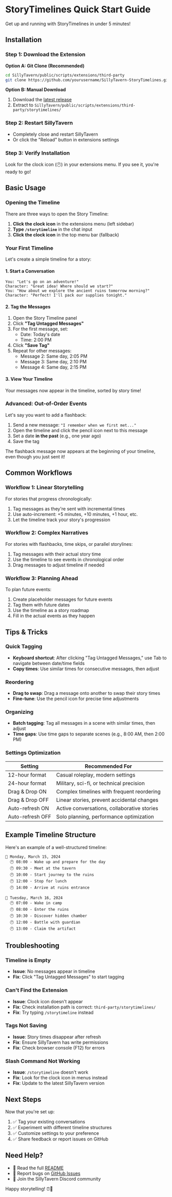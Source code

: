 # StoryTimelines Quick Start Guide

Get up and running with StoryTimelines in under 5 minutes!

## Installation

### Step 1: Download the Extension

**Option A: Git Clone (Recommended)**
```bash
cd SillyTavern/public/scripts/extensions/third-party
git clone https://github.com/yourusername/SillyTavern-StoryTimelines.git storytimelines
```

**Option B: Manual Download**
1. Download the [latest release](https://github.com/yourusername/SillyTavern-StoryTimelines/releases)
2. Extract to `SillyTavern/public/scripts/extensions/third-party/storytimelines/`

### Step 2: Restart SillyTavern

- Completely close and restart SillyTavern
- Or click the "Reload" button in extensions settings

### Step 3: Verify Installation

Look for the clock icon (🕐) in your extensions menu. If you see it, you're ready to go!

## Basic Usage

### Opening the Timeline

There are three ways to open the Story Timeline:

1. **Click the clock icon** in the extensions menu (left sidebar)
2. **Type `/storytimeline`** in the chat input
3. **Click the clock icon** in the top menu bar (fallback)

### Your First Timeline

Let's create a simple timeline for a story:

#### 1. Start a Conversation

```
You: "Let's go on an adventure!"
Character: "Great idea! Where should we start?"
You: "How about we explore the ancient ruins tomorrow morning?"
Character: "Perfect! I'll pack our supplies tonight."
```

#### 2. Tag the Messages

1. Open the Story Timeline panel
2. Click **"Tag Untagged Messages"**
3. For the first message, set:
   - Date: Today's date
   - Time: 2:00 PM
4. Click **"Save Tag"**
5. Repeat for other messages:
   - Message 2: Same day, 2:05 PM
   - Message 3: Same day, 2:10 PM
   - Message 4: Same day, 2:15 PM

#### 3. View Your Timeline

Your messages now appear in the timeline, sorted by story time!

### Advanced: Out-of-Order Events

Let's say you want to add a flashback:

1. Send a new message: `"I remember when we first met..."`
2. Open the timeline and click the pencil icon next to this message
3. Set a date **in the past** (e.g., one year ago)
4. Save the tag

The flashback message now appears at the beginning of your timeline, even though you just sent it!

## Common Workflows

### Workflow 1: Linear Storytelling

For stories that progress chronologically:

1. Tag messages as they're sent with incremental times
2. Use auto-increment: +5 minutes, +10 minutes, +1 hour, etc.
3. Let the timeline track your story's progression

### Workflow 2: Complex Narratives

For stories with flashbacks, time skips, or parallel storylines:

1. Tag messages with their actual story time
2. Use the timeline to see events in chronological order
3. Drag messages to adjust timeline if needed

### Workflow 3: Planning Ahead

To plan future events:

1. Create placeholder messages for future events
2. Tag them with future dates
3. Use the timeline as a story roadmap
4. Fill in the actual events as they happen

## Tips & Tricks

### Quick Tagging

- **Keyboard shortcut**: After clicking "Tag Untagged Messages," use Tab to navigate between date/time fields
- **Copy times**: Use similar times for consecutive messages, then adjust

### Reordering

- **Drag to swap**: Drag a message onto another to swap their story times
- **Fine-tune**: Use the pencil icon for precise time adjustments

### Organizing

- **Batch tagging**: Tag all messages in a scene with similar times, then adjust
- **Time gaps**: Use time gaps to separate scenes (e.g., 8:00 AM, then 2:00 PM)

### Settings Optimization

| Setting | Recommended For |
|---------|----------------|
| 12-hour format | Casual roleplay, modern settings |
| 24-hour format | Military, sci-fi, or technical precision |
| Drag & Drop ON | Complex timelines with frequent reordering |
| Drag & Drop OFF | Linear stories, prevent accidental changes |
| Auto-refresh ON | Active conversations, collaborative stories |
| Auto-refresh OFF | Solo planning, performance optimization |

## Example Timeline Structure

Here's an example of a well-structured timeline:

```
📅 Monday, March 15, 2024
  🕐 08:00 - Wake up and prepare for the day
  🕐 09:30 - Meet at the tavern
  🕐 10:00 - Start journey to the ruins
  🕐 12:00 - Stop for lunch
  🕐 14:00 - Arrive at ruins entrance

📅 Tuesday, March 16, 2024
  🕐 07:00 - Wake in camp
  🕐 08:00 - Enter the ruins
  🕐 10:30 - Discover hidden chamber
  🕐 12:00 - Battle with guardian
  🕐 13:00 - Claim the artifact
```

## Troubleshooting

### Timeline is Empty

- **Issue**: No messages appear in timeline
- **Fix**: Click "Tag Untagged Messages" to start tagging

### Can't Find the Extension

- **Issue**: Clock icon doesn't appear
- **Fix**: Check installation path is correct: `third-party/storytimelines/`
- **Fix**: Try typing `/storytimeline` instead

### Tags Not Saving

- **Issue**: Story times disappear after refresh
- **Fix**: Ensure SillyTavern has write permissions
- **Fix**: Check browser console (F12) for errors

### Slash Command Not Working

- **Issue**: `/storytimeline` doesn't work
- **Fix**: Look for the clock icon in menus instead
- **Fix**: Update to the latest SillyTavern version

## Next Steps

Now that you're set up:

1. ✅ Tag your existing conversations
2. ✅ Experiment with different timeline structures
3. ✅ Customize settings to your preference
4. ✅ Share feedback or report issues on GitHub

## Need Help?

- 📖 Read the full [README](README.md)
- 🐛 Report bugs on [GitHub Issues](https://github.com/yourusername/SillyTavern-StoryTimelines/issues)
- 💬 Join the SillyTavern Discord community

Happy storytelling! ⏰📖
